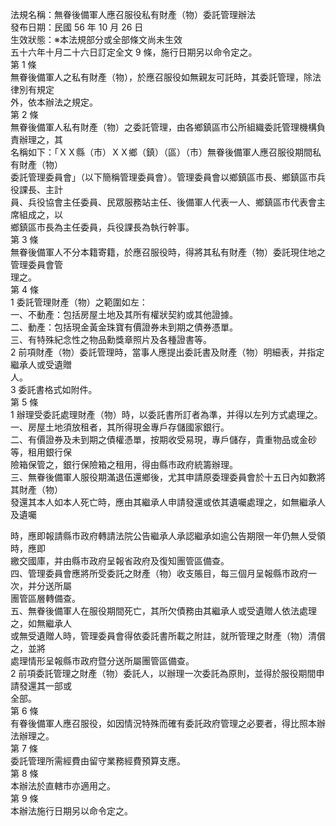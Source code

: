 法規名稱：無眷後備軍人應召服役私有財產（物）委託管理辦法  
發布日期：民國 56 年 10 月 26 日  
生效狀態：※本法規部分或全部條文尚未生效  
五十六年十月二十六日訂定全文 9 條，施行日期另以命令定之。  
第 1 條  
無眷後備軍人之私有財產（物），於應召服役如無親友可託時，其委託管理，除法律別有規定  
外，依本辦法之規定。  
第 2 條  
無眷後備軍人私有財產（物）之委託管理，由各鄉鎮區市公所組織委託管理機構負責辦理之，其  
名稱如下：「ＸＸ縣（市）ＸＸ鄉（鎮）（區）（市）無眷後備軍人應召服役期間私有財產（物）  
委託管理委員會」（以下簡稱管理委員會）。管理委員會以鄉鎮區市長、鄉鎮區市兵役課長、主計  
員、兵役協會主任委員、民眾服務站主任、後備軍人代表一人、鄉鎮區市代表會主席組成之，以  
鄉鎮區市長為主任委員，兵役課長為執行幹事。  
第 3 條  
無眷後備軍人不分本籍寄籍，於應召服役時，得將其私有財產（物）委託現住地之管理委員會管  
理之。  
第 4 條  
1 委託管理財產（物）之範圍如左：  
一、不動產：包括房屋土地及其所有權狀契約或其他證據。  
二、動產：包括現金黃金珠寶有價證券未到期之債券憑單。  
三、有特殊紀念性之物品勳獎章照片及各種證書等。  
2 前項財產（物）委託管理時，當事人應提出委託書及財產（物）明細表，并指定繼承人或受遺贈  
人。  
3 委託書格式如附件。  
第 5 條  
1 辦理受委託處理財產（物）時，以委託書所訂者為準，并得以左列方式處理之。  
一、房屋土地須放租者，其所得現金專戶存儲國家銀行。  
二、有價證券及未到期之債權憑單，按期收受易現，專戶儲存，貴重物品或金砂等，租用銀行保  
險箱保管之，銀行保險箱之租用，得由縣市政府統籌辦理。  
三、無眷後備軍人服役期滿退伍還鄉後，尤其申請原委理委員會於十五日內如數將其財產（物）  
發還其本人如本人死亡時，應由其繼承人申請發還或依其遺囑處理之，如無繼承人及遺囑  


時，應即報請縣市政府轉請法院公告繼承人承認繼承如逾公告期限一年仍無人受領時，應即  
繳交國庫，并由縣市政府呈報省政府及復知團管區備查。  
四、管理委員會應將所受委託之財產（物）收支賬目，每三個月呈報縣市政府一次，并分送所屬  
團管區層轉備查。  
五、無眷後備軍人在服役期間死亡，其所欠債務由其繼承人或受遺贈人依法處理之，如無繼承人  
或無受遺贈人時，管理委員會得依委託書所載之附註，就所管理之財產（物）清償之，並將  
處理情形呈報縣市政府暨分送所屬團管區備查。  
2 前項委託管理之財產（物）委託人，以辦理一次委託為原則，並得於服役期間申請發還其一部或  
全部。  
第 6 條  
有眷後備軍人應召服役，如因情況特殊而確有委託政府管理之必要者，得比照本辦法辦理之。  
第 7 條  
委託管理所需經費由留守業務經費預算支應。  
第 8 條  
本辦法於直轄市亦適用之。  
第 9 條  
本辦法施行日期另以命令定之。  


